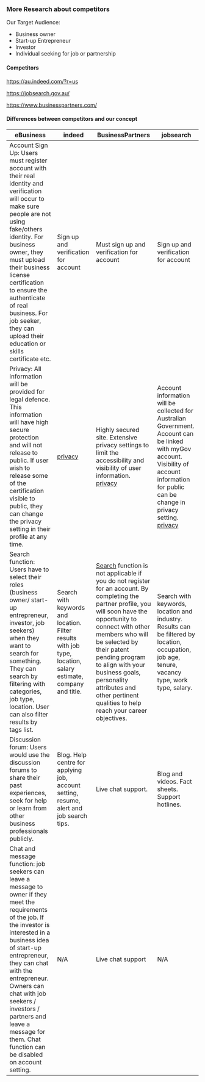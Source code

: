 ### More Research about competitors

Our Target Audience: 
- Business owner
- Start-up Entrepreneur
- Investor
- Individual seeking for job or partnership 


#### Competitors

https://au.indeed.com/?r=us

https://jobsearch.gov.au/

https://www.businesspartners.com/ 


#### Differences between competitors and our concept

 eBusiness  | indeed | BusinessPartners  | jobsearch 
 --- | --- | --- | --- |
 Account Sign Up: Users must register account with their real identity and verification will occur to make sure people are not using fake/others identity. For business owner, they must upload their business license certification to ensure the authenticate of real business. For job seeker, they can upload their education or skills certificate etc. | Sign up and verification for account | Must sign up and verification for account | Sign up and verification for account
Privacy: All information will be provided for legal defence. This information will have high secure protection and will not release to public. If user wish to release some of the certification visible to public, they can change the privacy setting in their profile at any time.  | [privacy](https://au.indeed.com/legal#privacy)   | Highly secured site. Extensive privacy settings to limit the accessibility and visibility of user information. [privacy](https://www.businesspartners.com/Security.htm)   | Account information will be collected for Australian Government. Account can be linked with myGov account. Visibility of account information for public can be change in privacy setting. [privacy](https://jobsearch.gov.au/privacy-and-conditions)
 Search function: Users have to select their roles (business owner/ start-up entrepreneur, investor, job seekers) when they want to search for something. They can search by filtering with categories, job type, location. User can also filter results by tags list.   | Search with keywords and location. Filter results with job type, location, salary estimate, company and title.   | [Search](https://www.businesspartners.com/bpsearch.htm) function is not applicable if you do not register for an account. By completing the partner profile, you will soon have the opportunity to connect with other members who will be selected by their patent pending program to align with your business goals, personality attributes and other pertinent qualities to help reach your career objectives.  | Search with keywords, location and industry. Results can be filtered by location, occupation, job age, tenure, vacancy type, work type, salary.   
 Discussion forum: Users would use the discussion forums to share their past experiences, seek for help or learn from other business professionals publicly.  | Blog. Help centre for applying job, account setting, resume, alert and job search tips.   | Live chat support.  | Blog and videos. Fact sheets. Support hotlines.
 Chat and message function: job seekers can leave a message to owner if they meet the requirements of the job. If the investor is interested in a business idea of start-up entrepreneur, they can chat with the entrepreneur. Owners can chat with job seekers / investors / partners and leave a message for them. Chat function can be disabled on account setting.  | N/A  | Live chat support  | N/A 
